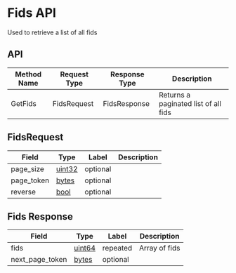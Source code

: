 # Fids API

Used to retrieve a list of all fids

## API

| Method Name | Request Type | Response Type | Description                          |
| ----------- | ------------ | ------------- | ------------------------------------ |
| GetFids     | FidsRequest  | FidsResponse  | Returns a paginated list of all fids |

## FidsRequest

| Field      | Type              | Label    | Description |
| ---------- | ----------------- | -------- | ----------- |
| page_size  | [uint32](#uint32) | optional |             |
| page_token | [bytes](#bytes)   | optional |             |
| reverse    | [bool](#bool)     | optional |             |

## Fids Response

| Field           | Type            | Label    | Description   |
| --------------- | --------------- | -------- | ------------- |
| fids            | [uint64](#)     | repeated | Array of fids |
| next_page_token | [bytes](#bytes) | optional |               |
